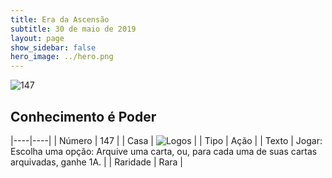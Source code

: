 ```yaml
---
title: Era da Ascensão
subtitle: 30 de maio de 2019
layout: page
show_sidebar: false
hero_image: ../hero.png
---
```


![147](https://cdn.keyforgegame.com/media/card_front/pt/435_147_FVVX52Q3W3WF_pt.png)

## Conhecimento é Poder

|----|----|
| Número | 147 |
| Casa | ![Logos](https://archonarcana.com/images/thumb/c/ce/Logos.png/22px-Logos.png "Logos") |
| Tipo | Ação |
| Texto | Jogar: Escolha uma opção: Arquive uma carta, ou, para cada uma de suas cartas arquivadas, ganhe 1A. |
| Raridade | Rara |
